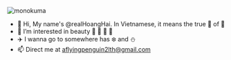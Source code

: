 
![monokuma](https://user-images.githubusercontent.com/82909440/159333433-b63c0c85-1a08-463c-a0f6-fa20c1dfb40b.gif)


- 👋 Hi, My name's @realHoangHai. In Vietnamese, it means the true 👑 of 🌊
- 👀 I’m interested in beauty 🌸 🌹 🌻 🌼
- ✈️ I wanna go to somewhere has ❄️ and ⛄
- 📫 Direct me at aflyingpenguin2lth@gmail.com

<!---
realHoangHai/realHoangHai is a ✨ special ✨ repository because its `README.md` (this file) appears on your GitHub profile.
You can click the Preview link to take a look at your changes.
--->
